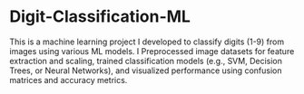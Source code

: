 # Digit-Classification-ML
This is a machine learning project I developed to classify digits (1-9) from images using various ML models. I Preprocessed image datasets for feature extraction and scaling, trained classification models (e.g., SVM, Decision Trees, or Neural Networks), and visualized performance using confusion matrices and accuracy metrics.
